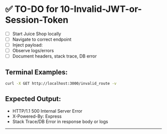 # ✅ TO-DO for 10-Invalid-JWT-or-Session-Token

- [ ] Start Juice Shop locally
- [ ] Navigate to correct endpoint
- [ ] Inject payload: **<insert-payload>**
- [ ] Observe logs/errors
- [ ] Document headers, stack trace, DB error

## Terminal Examples:

```bash
curl -X GET http://localhost:3000/invalid_route -v
```

## Expected Output:

- HTTP/1.1 500 Internal Server Error
- X-Powered-By: Express
- Stack Trace/DB Error in response body or logs

---
